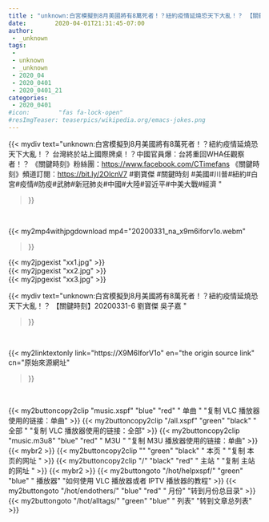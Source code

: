 ```yaml
---
title : "unknown:白宮模擬到8月美國將有8萬死者！？紐約疫情延燒恐天下大亂！？ 【關鍵時刻】20200331-6 劉寶傑 吳子嘉 "
date:        2020-04-01T21:31:45-07:00
author:
 - _unknown
tags:
 - 
 - unknown
 - _unknown
 - 2020_04
 - 2020_0401
 - 2020_0401_21
categories:
 - 2020_0401
#icon:        "fas fa-lock-open"
#resImgTeaser: teaserpics/wikipedia.org/emacs-jokes.png
---
```







{{< mydiv text="unknown:白宮模擬到8月美國將有8萬死者！？紐約疫情延燒恐天下大亂！？ 台灣終於站上國際牌桌！？中國官員爆：台將重回WHA任觀察者！？  《關鍵時刻》粉絲團：https://www.facebook.com/CTimefans 《關鍵時刻》頻道訂閱：https://bit.ly/2OlcnV7  #劉寶傑 #關鍵時刻 #美國#川普#紐約#白宮#疫情#防疫#武肺#新冠肺炎#中國#大陸#習近平#中美大戰#經濟 "
>}}
<br>


{{< my2mp4withjpgdownload mp4="20200331_na_x9m6iforv1o.webm"
>}}

{{< my2jpgexist "xx1.jpg" >}}<br>
{{< my2jpgexist "xx2.jpg" >}}<br>
{{< my2jpgexist "xx3.jpg" >}}<br>



{{< mydiv text="unknown:白宮模擬到8月美國將有8萬死者！？紐約疫情延燒恐天下大亂！？ 【關鍵時刻】20200331-6 劉寶傑 吳子嘉 "
>}}
<br>

{{< my2linktextonly link="https://X9M6IforV1o"
en="the origin source link" cn="原始來源網址"
>}}


<br>


{{< my2buttoncopy2clip "music.xspf"        "blue"   "red"    " 单曲 "  "复制 VLC 播放器使用的链接：单曲" >}} {{< my2buttoncopy2clip "/all.xspf"         "green"  "black"  " 全部 "  "复制 VLC 播放器使用的链接：全部" >}} {{< my2buttoncopy2clip "music.m3u8"        "blue"   "red"    " M3U  "    "复制 M3U 播放器使用的链接：单曲" >}} {{< mybr2 >}} {{< my2buttoncopy2clip ""                  "green"  "black"  " 本页 "    "复制 本页的网址 " >}} {{< my2buttoncopy2clip "/"                 "black"  "red"    " 主站 "    "复制 主站的网址 " >}} {{< mybr2 >}} {{< my2buttongoto      "/hot/helpxspf/"    "green"  "blue"   " 播放器" "如何使用 VLC 播放器或者 IPTV 播放器的教程" >}} {{< my2buttongoto      "/hot/endothers/"   "blue"   "red"    " 月份"   "转到月份总目录" >}} {{< my2buttongoto      "/hot/alltags/"     "green"  "blue"   " 列表"   "转到文章总列表" >}} 
